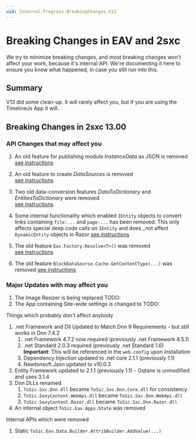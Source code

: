 ```yaml
---
uid: Internal.Progress.BreakingChanges.V13
---
```


# Breaking Changes in EAV and 2sxc

We try to minimize breaking changes, and most breaking changes won't affect your work, because it's internal API. 
We're documenting it here to ensure you know what happened, in case you still run into this.

## Summary

V13 did some clean-up. It will rarely affect you, but if you are using the TimelineJs App it will.


## Breaking Changes in 2sxc 13.00

### API Changes that may affect you

1. An old feature for publishing module _InstanceData_ as JSON is removed  
    [see instructions](xref:Internal.Progress.BreakingChanges.V13.InstanceData)
1. An old feature to create _DataSources_ is removed  
    [see instructions](xref:Internal.Progress.BreakingChanges.V13.DataSource)
1. Two old data-conversion features _DataToDictionary_ and _EntitiesToDictionary_ were removed  
    [see instructions](xref:Internal.Progress.BreakingChanges.V13.Conversion)
1. Some internal functionality which enabled `IEntity` objects to convert links containing `file:...` and `page:...` has been removed. This only affects special deep code calls on `IEntity` and does _not affect `DynamicEntity` objects in Razor
    [see instructions](xref:Internal.Progress.BreakingChanges.V13.IEntityLinks)
1. The old feature `Eav.Factory.Resolve<T>()` was removed  
    [see instructions](xref:Internal.Progress.BreakingChanges.V13.EavFactory)

1. The old feature `BlockDataSource.Cache.GetContentType(...)` was removed
    [see instructions](xref:todo)

### Major Updates with may affect you

1. The Image Resizer is being replaced TODO:
1. The App containing Site-wide settings is changed to TODO:


Things which probably don't affect anybody

1. .net Framework and Dll Updated to Match Dnn 9 Requirements - but still works in Dnn 7.4.2
    1. .net Framework 4.7.2 now required (previously .net Framework 4.5.1)
    1. .net Standard 2.0.3 required (previously .net Standard 1.6)  
    **Important**: This will be referenced in the `web.config` upon installation
    1. Dependency Injection updated to .net core 2.1.1 (previously 1.1)
    1. Newtonsoft.Json updated to v10.0.3 
1. Entity Framework updated to 2.1.1 (previously 1.1) - Oqtane is unmodified and uses 3.1.4
1. Dnn DLLs renamed
    1. `ToSic.Sxc.Dnn.dll` became `ToSic.Sxc.Dnn.Core.dll` for consistency
    1. `ToSic.SexyContent.WebApi.dll` became `ToSic.Sxc.Dnn.WebApi.dll`
    1. `ToSic.SexyContent.Razor.dll` became `ToSic.Sxc.Dnn.Razor.dll`
1. An internal object `ToSic.Eav.Apps.State` was removed


Internal APIs which were removed

1. Static `ToSic.Eav.Data.Builder.AttribBuilder.AddValue(...)`